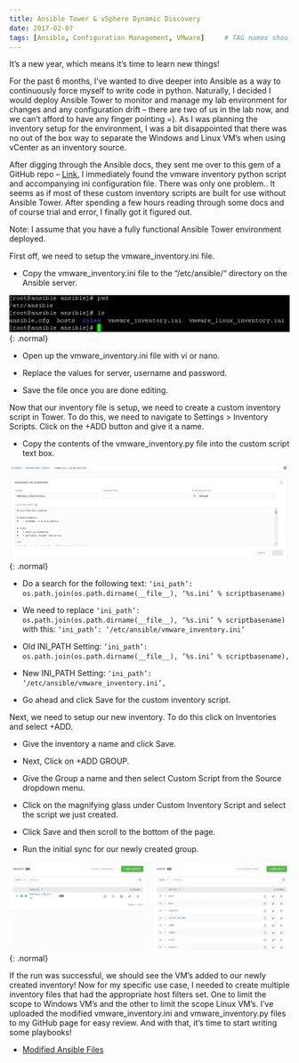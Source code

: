 ```yaml
---
title: Ansible Tower & vSphere Dynamic Discovery
date: 2017-02-07
tags: [Ansible, Configuration Management, VMware]     # TAG names should always be lowercase
---
```

It’s a new year, which means it’s time to learn new things!

For the past 6 months, I’ve wanted to dive deeper into Ansible as a way to continuously force myself to write code in python. Naturally, I decided I would deploy Ansible Tower to monitor and manage my lab environment for changes and any configuration drift – there are two of us in the lab now, and we can’t afford to have any finger pointing =). As I was planning the inventory setup for the environment, I was a bit disappointed that there was no out of the box way to separate the Windows and Linux VM’s when using vCenter as an inventory source.

After digging through the Ansible docs, they sent me over to this gem of a GitHub repo – [Link.](https://github.com/ansible/ansible/tree/devel/contrib/inventory) I immediately found the vmware inventory python script and accompanying ini configuration file. There was only one problem.. It seems as if most of these custom inventory scripts are built for use without Ansible Tower. After spending a few hours reading through some docs and of course trial and error, I finally got it figured out.

Note: I assume that you have a fully functional Ansible Tower environment deployed.

First off, we need to setup the vmware_inventory.ini file.

- Copy the vmware_inventory.ini file to the “/etc/ansible/“ directory on the Ansible server.

![Desktop View](/assets/posts/ansible_vsphere_discovery/1.png){: .normal}

- Open up the  vmware_inventory.ini file with vi or nano.

- Replace the values for server, username and password.

- Save the file once you are done editing.

Now that our inventory file is setup, we need to create a custom inventory script in Tower. To do this, we need to navigate to Settings > Inventory Scripts. Click on the +ADD button and give it a name.

- Copy the contents of the vmware_inventory.py file into the custom script text box.

![Desktop View](/assets/posts/ansible_vsphere_discovery/2.png){: .normal}

- Do a search for the following text:  `‘ini_path’: os.path.join(os.path.dirname(__file__), ‘%s.ini’ % scriptbasename)`

- We need to replace `‘ini_path’: os.path.join(os.path.dirname(__file__), ‘%s.ini’ % scriptbasename)` with this: `‘ini_path’: ‘/etc/ansible/vmware_inventory.ini’`

- Old INI_PATH Setting: `’ini_path’: os.path.join(os.path.dirname(__file__), ‘%s.ini’ % scriptbasename),`

- New INI_PATH Setting: `‘ini_path’: ‘/etc/ansible/vmware_inventory.ini’,`

- Go ahead and click Save for the custom inventory script.

Next, we need to setup our new inventory. To do this click on Inventories and select +ADD.

- Give the inventory a name and click Save.

- Next, Click on +ADD GROUP.

- Give the Group a name and then select Custom Script from the Source dropdown menu.

- Click on the magnifying glass under Custom Inventory Script and select the script we just created.

- Click Save and then scroll to the bottom of the page.

- Run the initial sync for our newly created group.

![Desktop View](/assets/posts/ansible_vsphere_discovery/3.png){: .normal}

If the run was successful, we should see the VM’s added to our newly created inventory! Now for my specific use case, I needed to create multiple inventory files that had the appropriate host filters set. One to limit the scope to Windows VM’s and the other to limit the scope Linux VM’s. I’ve uploaded the modified vmware_inventory.ini and vmware_inventory.py files to my GitHub page for easy review. And with that, it’s time to start writing some playbooks!

- [Modified Ansible Files](https://github.com/vCarbs/Ansible)